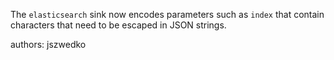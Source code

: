 The `elasticsearch` sink now encodes parameters such as `index` that contain characters that need to
be escaped in JSON strings.

authors: jszwedko
